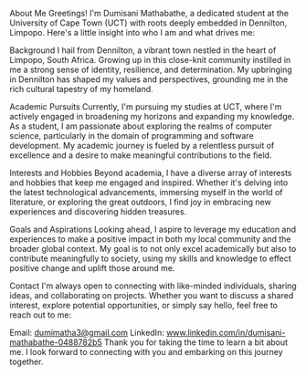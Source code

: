 About Me
Greetings! I'm Dumisani Mathabathe, a dedicated student at the University of Cape Town (UCT) with roots deeply embedded in Dennilton, Limpopo. Here's a little insight into who I am and what drives me:

Background
I hail from Dennilton, a vibrant town nestled in the heart of Limpopo, South Africa. Growing up in this close-knit community instilled in me a strong sense of identity, resilience, and determination. My upbringing in Dennilton has shaped my values and perspectives, grounding me in the rich cultural tapestry of my homeland.

Academic Pursuits
Currently, I'm pursuing my studies at UCT, where I'm actively engaged in broadening my horizons and expanding my knowledge. As a student, I am passionate about exploring the realms of computer science, particularly in the domain of programming and software development. My academic journey is fueled by a relentless pursuit of excellence and a desire to make meaningful contributions to the field.

Interests and Hobbies
Beyond academia, I have a diverse array of interests and hobbies that keep me engaged and inspired. Whether it's delving into the latest technological advancements, immersing myself in the world of literature, or exploring the great outdoors, I find joy in embracing new experiences and discovering hidden treasures.

Goals and Aspirations
Looking ahead, I aspire to leverage my education and experiences to make a positive impact in both my local community and the broader global context. My goal is to not only excel academically but also to contribute meaningfully to society, using my skills and knowledge to effect positive change and uplift those around me.

Contact
I'm always open to connecting with like-minded individuals, sharing ideas, and collaborating on projects. Whether you want to discuss a shared interest, explore potential opportunities, or simply say hello, feel free to reach out to me:

Email: dumimatha3@gmail.com
LinkedIn: www.linkedin.com/in/dumisani-mathabathe-0488782b5
Thank you for taking the time to learn a bit about me. I look forward to connecting with you and embarking on this journey together.






